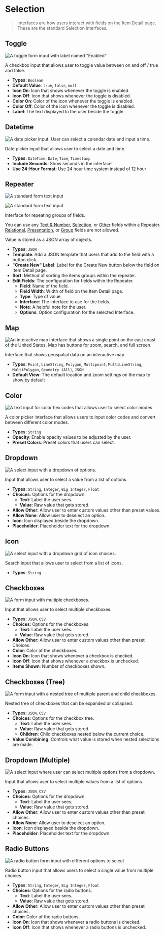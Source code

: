 # Selection

> Interfaces are how users interact with fields on the Item Detail page. These are the standard Selection interfaces.

## Toggle

![A toggle form input with label named "Enabled"](https://cdn.directus.io/docs/v9/configuration/data-model/fields/interfaces-20230308/interface-toggle.webp)

A checkbox input that allows user to toggle value between on and off / true and false.

- **Types**: `Boolean`
- **Default Value**: `true`, `false`, `null`
- **Icon On**: Icon that shows whenever the toggle is enabled.
- **Icon Off**: Icon that shows whenever the toggle is disabled.
- **Color On**: Color of the icon whenever the toggle is enabled.
- **Color Off**: Color of the icon whenever the toggle is disabled.
- **Label**: The text displayed to the user beside the toggle.

## Datetime

![A date picker input. User can select a calendar date and input a time. ](https://cdn.directus.io/docs/v9/configuration/data-model/fields/interfaces-20230308/interface-datetime.webp)

Date picker input that allows user to select a date and time.

- **Types**: `DateTime`, `Date`, `Time`, `Timestamp`
- **Include Seconds**: Show seconds in the interface
- **Use 24-Hour Format**: Use 24 hour time system instead of 12 hour

## Repeater

![A standard form text input](https://cdn.directus.io/docs/v9/configuration/data-model/fields/interfaces-20230308/interface-repeater.webp)

![A standard form text input](https://cdn.directus.io/docs/v9/configuration/data-model/fields/interfaces-20230308/interface-repeater-open.webp)

Interface for repeating groups of fields.

You can use any [Text & Number](/app/data-model/fields/text-numbers), [Selection](/app/data-model/fields/selection), or
[Other](/app/data-model/fields/other) fields within a Repeater. [Relational](/app/data-model/fields/relational),
[Presentation](/app/data-model/fields/presentation), or [Group](/app/data-model/fields/groups) fields are not allowed.

Value is stored as a JSON array of objects.

- **Types**: `JSON`
- **Template**: Add a JSON template that users that add to the field with a button click.
- **"Create New" Label**: Label for the Create New button below the field on Item Detail page.
- **Sort**: Method of sorting the items groups within the repeater.
- **Edit Fields**: The configuration for fields within the Repeater.
  - **Field**: Name of the field.
  - **Field Width**: Width of field on the Item Detail page.
  - **Type**: Type of value.
  - **Interface**: The interface to use for the fields.
  - **Note**: A helpful note for the user.
  - **Options**: Option configuration for the selected Interface.

## Map

![An interactive map interface that shows a single point on the east coast of the United States. Map has buttons for zoom, search, and full screen.](https://cdn.directus.io/docs/v9/configuration/data-model/fields/interfaces-20230308/interface-map.webp)

Interface that shows geospatial data on an interactive map.

- **Types**: `Point`, `LineString`, `Polygon`, `Multipoint`, `MultiLineString`, `MultiPolygon`, `Geometry (All)`, `JSON`
- **Default View**: The default location and zoom settings on the map to show by default

## Color

![A text input for color hex codes that allows user to select color modes ](https://cdn.directus.io/docs/v9/configuration/data-model/fields/interfaces-20230308/interface-color.webp)

A color picker interface that allows users to input color codes and convert between different color modes.

- **Types**: `String`
- **Opacity**: Enable opacity values to be adjusted by the user.
- **Preset Colors**: Preset colors that users can select.

## Dropdown

![A select input with a dropdown of options.](https://cdn.directus.io/docs/v9/configuration/data-model/fields/interfaces-20230308/interface-dropdown.webp)

Input that allows user to select a value from a list of options.

- **Types**: `String`, `Integer`, `Big Integer`, `Float`
- **Choices**: Options for the dropdown.
  - **Text**: Label the user sees.
  - **Value**: Raw value that gets stored.
- **Allow Other**: Allow user to enter custom values other than preset values.
- **Allow None**: Allow user to deselect an option.
- **Icon**: Icon displayed beside the dropdown.
- **Placeholder**: Placeholder text for the dropdown.

## Icon

![A select input with a dropdown grid of icon choices.](https://cdn.directus.io/docs/v9/configuration/data-model/fields/interfaces-20230308/interface-icon.webp)

Search input that allows user to select from a list of icons.

- **Types**: `String`

## Checkboxes

![A form input with multiple checkboxes.](https://cdn.directus.io/docs/v9/configuration/data-model/fields/interfaces-20230308/interface-checkboxes.webp)

Input that allows user to select multiple checkboxes.

- **Types**: `JSON`, `CSV`
- **Choices**: Options for the checkboxes.
  - **Text**: Label the user sees.
  - **Value**: Raw value that gets stored.
- **Allow Other**: Allow user to enter custom values other than preset Choices.
- **Color**: Color of the checkboxes.
- **Icon On**: Icon that shows whenever a checkbox is checked.
- **Icon Off**: Icon that shows whenever a checkbox is unchecked.
- **Items Shown**: Number of checkboxes shown.

## Checkboxes (Tree)

![A form input with a nested tree of multiple parent and child checkboxes.](https://cdn.directus.io/docs/v9/configuration/data-model/fields/interfaces-20230308/interface-checkboxes-tree.webp)

Nested tree of checkboxes that can be expanded or collapsed.

- **Types**: `JSON`, `CSV`
- **Choices**: Options for the checkbox tree.
  - **Text**: Label the user sees.
  - **Value**: Raw value that gets stored.
  - **Children**: Child checkboxes nested below the current choice.
- **Value Combining**: Controls what value is stored when nested selections are made.

## Dropdown (Multiple)

![A select input where user can select multiple options from a dropdown.](https://cdn.directus.io/docs/v9/configuration/data-model/fields/interfaces-20230308/interface-dropdown-multiple.webp)

Input that allows user to select multiple values from a list of options.

- **Types**: `JSON`, `CSV`
- **Choices**: Options for the dropdown.
  - **Text**: Label the user sees.
  - **Value**: Raw value that gets stored.
- **Allow Other**: Allow user to enter custom values other than preset choices.
- **Allow None**: Allow user to deselect an option.
- **Icon**: Icon displayed beside the dropdown.
- **Placeholder**: Placeholder text for the dropdown.

## Radio Buttons

![A radio button form input with different options to select](https://cdn.directus.io/docs/v9/configuration/data-model/fields/interfaces-20230308/interface-radio-buttons.webp)

Radio button input that allows users to select a single value from multiple choices.

- **Types**: `String`, `Integer`, `Big Integer`, `Float`
- **Choices**: Options for the radio buttons.
  - **Text**: Label the user sees.
  - **Value**: Raw value that gets stored.
- **Allow Other**: Allow user to enter custom values other than preset choices.
- **Color**: Color of the radio buttons.
- **Icon On**: Icon that shows whenever a radio buttons is checked.
- **Icon Off**: Icon that shows whenever a radio buttons is unchecked.
